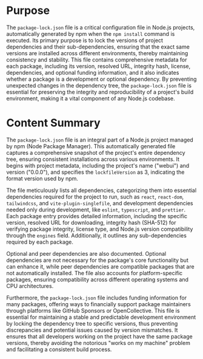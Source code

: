 # Purpose
The `package-lock.json` file is a critical configuration file in Node.js projects, automatically generated by npm when the `npm install` command is executed. Its primary purpose is to lock the versions of project dependencies and their sub-dependencies, ensuring that the exact same versions are installed across different environments, thereby maintaining consistency and stability. This file contains comprehensive metadata for each package, including its version, resolved URL, integrity hash, license, dependencies, and optional funding information, and it also indicates whether a package is a development or optional dependency. By preventing unexpected changes in the dependency tree, the `package-lock.json` file is essential for preserving the integrity and reproducibility of a project's build environment, making it a vital component of any Node.js codebase.
# Content Summary
The `package-lock.json` file is an integral part of a Node.js project managed by npm (Node Package Manager). This automatically generated file captures a comprehensive snapshot of the project's entire dependency tree, ensuring consistent installations across various environments. It begins with project metadata, including the project's name ("webui") and version ("0.0.0"), and specifies the `lockfileVersion` as 3, indicating the format version used by npm.

The file meticulously lists all dependencies, categorizing them into essential dependencies required for the project to run, such as `react`, `react-dom`, `tailwindcss`, and `vite-plugin-singlefile`, and development dependencies needed only during development, like `eslint`, `typescript`, and `prettier`. Each package entry provides detailed information, including the specific version, resolved URL for downloading, integrity hash (SHA-512) for verifying package integrity, license type, and Node.js version compatibility through the `engines` field. Additionally, it outlines any sub-dependencies required by each package.

Optional and peer dependencies are also documented. Optional dependencies are not necessary for the package's core functionality but can enhance it, while peer dependencies are compatible packages that are not automatically installed. The file also accounts for platform-specific packages, ensuring compatibility across different operating systems and CPU architectures.

Furthermore, the `package-lock.json` file includes funding information for many packages, offering ways to financially support package maintainers through platforms like GitHub Sponsors or OpenCollective. This file is essential for maintaining a stable and predictable development environment by locking the dependency tree to specific versions, thus preventing discrepancies and potential issues caused by version mismatches. It ensures that all developers working on the project have the same package versions, thereby avoiding the notorious "works on my machine" problem and facilitating a consistent build process.
